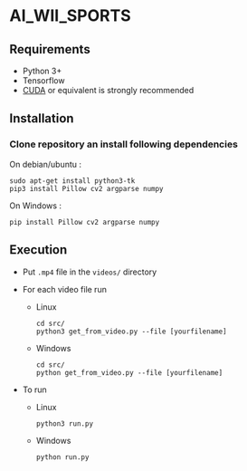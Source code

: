 # AI_WII_SPORTS

## Requirements

- Python 3+
- Tensorflow
- [CUDA](https://developer.nvidia.com/cuda-downloads) or equivalent is strongly recommended

## Installation

### Clone repository an install following dependencies

On debian/ubuntu :

```
sudo apt-get install python3-tk
pip3 install Pillow cv2 argparse numpy
```

On Windows :

```
pip install Pillow cv2 argparse numpy
```

## Execution

- Put `.mp4` file in the `videos/` directory
- For each video file run

  - Linux
    ```
    cd src/
    python3 get_from_video.py --file [yourfilename]
    ```
  - Windows
    ```
    cd src/
    python get_from_video.py --file [yourfilename]
    ```

- To run
  - Linux
    ```
    python3 run.py
    ```
  - Windows
    ```
    python run.py
    ```
